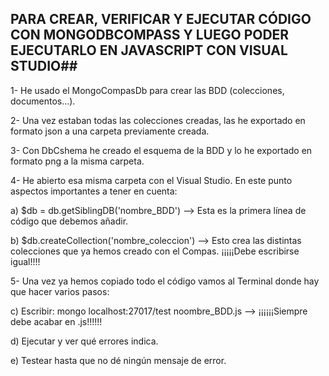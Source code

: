 ## PARA CREAR, VERIFICAR Y EJECUTAR  CÓDIGO CON MONGODBCOMPASS Y LUEGO PODER EJECUTARLO EN JAVASCRIPT CON VISUAL STUDIO##

1- He usado el MongoCompasDb para crear las BDD (colecciones, documentos...).

2- Una vez estaban todas las colecciones creadas, las he exportado en formato json a una carpeta previamente creada.

3- Con DbCshema he creado el esquema de la BDD y lo he exportado en formato png a la misma carpeta.

4- He abierto esa misma carpeta con el Visual Studio. En este punto aspectos importantes a tener en cuenta:

  a) $db = db.getSiblingDB('nombre_BDD') --> Esta es la primera línea de código que debemos añadir. 
  
  b) $db.createCollection('nombre_coleccion') --> Esto crea las distintas colecciones que ya hemos creado con el Compas. ¡¡¡¡¡Debe escribirse igual!!!!
  
5- Una vez ya hemos copiado todo el código vamos al Terminal donde hay que hacer varios pasos:
  
  c)	Escribir: mongo localhost:27017/test noombre_BDD.js --> ¡¡¡¡¡¡Siempre debe acabar en .js!!!!!!
  
  d)	Ejecutar y ver qué errores indica.
  
  e) Testear hasta que no dé ningún mensaje de error.

